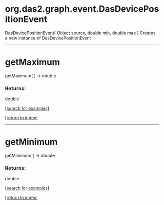 # org.das2.graph.event.DasDevicePositionEvent
DasDevicePositionEvent( Object source, double min, double max )
Creates a new instance of DasDevicePositionEvent

***
<a name="getMaximum"></a>
# getMaximum
getMaximum(  ) &rarr; double



### Returns:
double


<a href="https://github.com/autoplot/dev/search?q=getMaximum&unscoped_q=getMaximum">[search for examples]</a>

<a href="https://github.com/autoplot/documentation/blob/master/javadoc/index-all.md">[return to index]</a>

***
<a name="getMinimum"></a>
# getMinimum
getMinimum(  ) &rarr; double



### Returns:
double


<a href="https://github.com/autoplot/dev/search?q=getMinimum&unscoped_q=getMinimum">[search for examples]</a>

<a href="https://github.com/autoplot/documentation/blob/master/javadoc/index-all.md">[return to index]</a>

